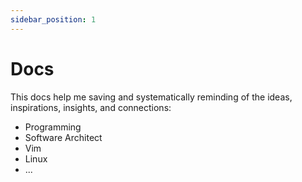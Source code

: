 ```yaml
---
sidebar_position: 1
---
```


# Docs

This docs help me saving and systematically reminding of the ideas, inspirations, insights, and connections:
- Programming 
- Software Architect 
- Vim 
- Linux 
- ...
